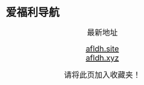 # 爱福利导航
<center>
<span style="font-size:20px">最新地址</span><br>
<br />
<span style="font-size:20px"><a href="https://afldh.site" target="_blank">afldh.site</a></span><br>
<span style="font-size:20px"><a href="https://afldh.xyz" target="_blank">afldh.xyz</a></span><br>
<br />
<span style="font-size:20px">请将此页加入收藏夹！</span>
</center>

